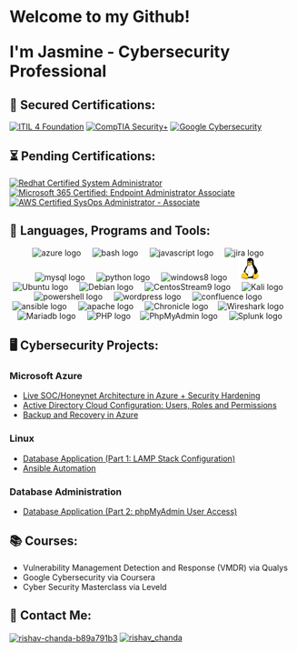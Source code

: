 <h1>Welcome to my Github! 
  
  I'm Jasmine - Cybersecurity Professional</a></h1>

<h2 align="left">📜 Secured Certifications:</h2>

<a href="https://imgur.com/g8plkWG"><img src="https://img.shields.io/badge/ITIL%20v4%20Foundation-purple?style=for-the-badge&logo=itil&link=https://imgur.com/g8plkWG" alt="ITIL 4 Foundation" /></a> <a href="https://www.credly.com/badges/b3040c52-a78d-496b-9833-fffda09d6c1d/public_url"><img src="https://img.shields.io/badge/CompTIA%20Security+-red?style=for-the-badge&logo=comptia&link=https://www.credly.com/badges/b3040c52-a78d-496b-9833-fffda09d6c1d/public_url" alt="CompTIA Security+" /></a> 
<a href="https://www.credly.com/badges/c0736cfa-021e-414b-a198-4ac3538da2cc/public_url"><img src="https://img.shields.io/badge/Google%20Cybersecurity-blue?style=for-the-badge&logo=google&logoColor=white&link=https://www.credly.com/badges/c0736cfa-021e-414b-a198-4ac3538da2cc/public_url" alt="Google Cybersecurity" /></a>

<h2>⏳ Pending Certifications:</h2>

<a href="https://www.redhat.com/en/services/training/ex200-red-hat-certified-system-administrator-rhcsa-exam"><img src="https://img.shields.io/badge/Redhat%20Certified%20System%20Administrator-black?style=for-the-badge&logo=redhat&logoColor=red&link=https://www.redhat.com/en/services/training/ex200-red-hat-certified-system-administrator-rhcsa-exam" alt="Redhat Certified System Administrator" /></a> <a href="https://learn.microsoft.com/en-us/credentials/certifications/modern-desktop/?practice-assessment-type=certification"><img src="https://img.shields.io/badge/Microsoft%20365%20Certified:%20Endpoint%20Administrator%20Associate-navy?style=for-the-badge&logo=microsoft&link=https://learn.microsoft.com/en-us/credentials/certifications/modern-desktop/?practice-assessment-type=certification" alt="Microsoft 365 Certified: Endpoint Administrator Associate" /></a> <a href="https://aws.amazon.com/certification/certified-sysops-admin-associate/"><img src="https://img.shields.io/badge/AWS%20Certified%20SysOps%20Administrator%20--%20Associate-white?style=for-the-badge&logo=amazon&logoColor=orange&link=https://aws.amazon.com/certification/certified-sysops-admin-associate/" alt="AWS Certified SysOps Administrator - Associate" /></a>

<h2 align="left">🧰 Languages, Programs and Tools:</h2>

<div align="center">
  <img src="https://cdn.jsdelivr.net/gh/devicons/devicon/icons/azure/azure-original.svg" height="40" alt="azure logo"  />
  <img width="12" />
  <img src="https://cdn.jsdelivr.net/gh/devicons/devicon/icons/bash/bash-original.svg" height="40" alt="bash logo"  />
  <img width="12" />
  <img src="https://cdn.jsdelivr.net/gh/devicons/devicon/icons/javascript/javascript-original.svg" height="40" alt="javascript logo"  />
  <img width="12" />
  <img src="https://cdn.jsdelivr.net/gh/devicons/devicon/icons/jira/jira-original.svg" height="40" alt="jira logo"  />
  <img width="12" />
  <img src="https://cdn.jsdelivr.net/gh/devicons/devicon/icons/mysql/mysql-original.svg" height="40" alt="mysql logo"  />
  <img width="12" />
  <img src="https://cdn.jsdelivr.net/gh/devicons/devicon/icons/python/python-original.svg" height="40" alt="python logo"  />
  <img width="12" />
  <img src="https://cdn.jsdelivr.net/gh/devicons/devicon/icons/windows8/windows8-original.svg" height="40" alt="windows8 logo"  />
  <img width="12" />
  <img src="https://raw.githubusercontent.com/devicons/devicon/master/icons/linux/linux-original.svg" height="40" alt="linux logo"  />
  <img width="12" />
  <img src="https://cdn.freebiesupply.com/logos/large/2x/ubuntu-4-logo-png-transparent.png" height="40" alt="Ubuntu logo"  />
  <img width="12" /> 
  <img src="https://seeklogo.com/images/D/debian-logo-C136FDAF9E-seeklogo.com.png" height="40" alt="Debian logo"  />
  <img width="12" />
  <img src="https://cp.beget.com/shared/C7S8P7i80sD5wcp6Dp23-hffelTDwVhz/centos.png" height="40" alt="CentosStream9 logo"  />
  <img width="12" />
  <img src="https://iconape.com/wp-content/png_logo_vector/kali-linux-logo.png" height="40" alt="Kali logo"  />
  <img width="12" /><img src="https://upload.wikimedia.org/wikipedia/commons/2/2f/PowerShell_5.0_icon.png" height="40" alt="powershell logo"  />
  <img width="12" />
  <img src="https://skillicons.dev/icons?i=wordpress" height="40" alt="wordpress logo"  />
  <img width="12" />
  <img src="https://cdn.jsdelivr.net/gh/devicons/devicon/icons/confluence/confluence-original.svg" height="40" alt="confluence logo"  />
  <img width="12" />
  <img src="https://imgur.com/2IR1Jcq.jpg" height="40" alt="ansible logo"  />
  <img width="12" />
  <img src="https://seeklogo.com/images/A/apache-logo-89257496F9-seeklogo.com.png" height="40" alt="apache logo"  />
  <img width="12" />
  <img src="https://static.wikia.nocookie.net/logopedia/images/8/82/Chronicle_2020-symbol.svg/revision/latest/scale-to-width-down/250?cb=20220730082744" height="37" alt="Chronicle logo"  />
  <img width="9" />
  <img src="https://upload.wikimedia.org/wikipedia/commons/c/c6/Wireshark_icon_new.png" height="40" alt="Wireshark logo"  />
  <img width="12" />
  <img src="https://cogitech.pl/wp-content/uploads/2023/03/mariadb-logo-vert_blue-transparent-1.png" height="40" alt="Mariadb logo"  />
  <img width="12" />
  <img src="https://upload.wikimedia.org/wikipedia/commons/thumb/2/27/PHP-logo.svg/2560px-PHP-logo.svg.png" height="37" alt="PHP logo"  />
  <img width="9" />
  <img src="https://upload.wikimedia.org/wikipedia/commons/thumb/2/2f/PhpMyAdmin_logo_2010_hidef.svg/1200px-PhpMyAdmin_logo_2010_hidef.svg.png" height="40" alt="PhpMyAdmin logo"  />
  <img width="12" />
  <img src="https://imgur.com/569X65E.png" height="31" alt="Splunk logo"  />
  <img width="6" />

</div>



<h2>🖥️ Cybersecurity Projects:</h2>

### <b>Microsoft Azure</b>
  - [Live SOC/Honeynet Architecture in Azure + Security Hardening](https://github.com/jasminemathieu/Azure-SOC)
  - [Active Directory Cloud Configuration: Users, Roles and Permissions](https://github.com/jasminemathieu/Cloud-AD-Configuration.git)
  - [Backup and Recovery in Azure](https://github.com/jasminemathieu/Backup-and-Recovery)

### <b>Linux</b>
  - [Database Application (Part 1: LAMP Stack Configuration)](https://github.com/jasminemathieu/LAMP-Stack)
  - [Ansible Automation](https://github.com/jasminemathieu/Ansible-Automation)

### <b>Database Administration </b>
  - [Database Application (Part 2: phpMyAdmin User Access)](https://github.com/jasminemathieu/MySQL-User-Access)

<h2 align="left">📚 Courses:</h2>

<b> </b>
  * Vulnerability Management Detection and Response (VMDR) via Qualys
  * Google Cybersecurity via Coursera
  * Cyber Security Masterclass via Leveld

<h2>🤳 Contact Me:</h2>

<p align="left">
<a href="https://linkedin.com/in/jasmine-mathieu" target="blank"><img align="center" src="https://raw.githubusercontent.com/rahuldkjain/github-profile-readme-generator/master/src/images/icons/Social/linked-in-alt.svg" alt="rishav-chanda-b89a791b3" height="30" width="40" /></a>
<a href="mailto:jasminetmathieu@gmail.com" target="blank"><img align="top" src="https://github.com/jasminemathieu/jasminemathieu/assets/155779724/59bbacc2-134a-455d-aff7-a1c9a4b32e92.svg" alt="rishav_chanda" height="40" width="40" /></a> 

</p>
